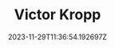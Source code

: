 ---
title: "Victor Kropp"
category: "IndieWeb & Personal Blogs"
site_url: https://victor.kropp.name/blog/
feed_url: https://victor.kropp.name/blog/index.xml
date: 2023-11-29T11:36:54.192697Z
domain: victor.kropp.name

---